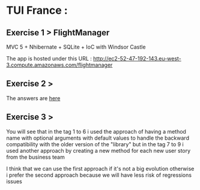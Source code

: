 # TUI France : 


## Exercise 1 > FlightManager 
MVC 5 + Nhibernate + SQLite + IoC with Windsor Castle 

The app is hosted under this URL : http://ec2-52-47-192-143.eu-west-3.compute.amazonaws.com/flightmanager

## Exercise 2 > 
The answers are [here](https://github.com/Tuki-M/TUI/blob/master/TUI-France/Exercise2.Anwser.txt)

## Exercise 3 >
You will see that in the tag 1 to 6 i used the approach of having a method name with optional arguments with default values to handle the backward compatibility with the older version of the "library" 
but in the tag 7 to 9 i used another approach by creating a new method for each new user story from the business team

I think that we can use the first approach if it's not a big evolution otherwise i prefer the second approach because we will have less risk of regressions issues